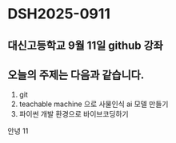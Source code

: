 # DSH2025-0911
## 대신고등학교 9월 11일 github 강좌
## 오늘의 주제는 다음과 같습니다.
1. git
2. teachable machine 으로 사물인식 ai 모델 만들기
3. 파이썬 개발 환경으로 바이브코딩하기


안녕
11
